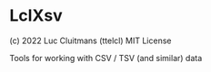 # LclXsv

(c) 2022 Luc Cluitmans (ttelcl)
MIT License

Tools for working with CSV / TSV (and similar) data















